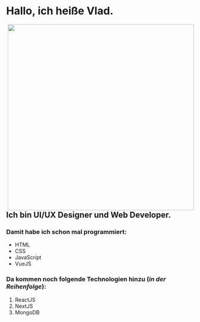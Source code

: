 # Hallo, ich heiße Vlad.

<img style="float: right;" src="https://i.ds.at/JQ5XVA/rs:fill:750:0/plain/2015/06/13/Unix-System---I-know-this.jpg" width="500">

## Ich bin UI/UX Designer und Web Developer.

### Damit habe ich schon mal programmiert:

- HTML
- CSS
- JavaScript
- VueJS

### Da kommen noch folgende Technologien hinzu (_in der Reihenfolge_):

1. ReactJS
2. NextJS
3. MongoDB

